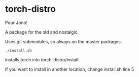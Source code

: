 torch-distro
============

Pour Jono!

A package for the old and nostalgic.

Uses git submodules, so always on the master packages.

```
./install.sh
```
installs torch into torch-distro/install

If you want to install in another location, change install.sh line 5 

